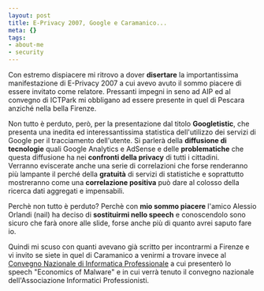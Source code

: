 ```yaml
--- 
layout: post
title: E-Privacy 2007, Google e Caramanico...
meta: {}
tags: 
- about-me
- security
---
```

Con estremo dispiacere mi ritrovo a dover **disertare** la importantissima manifestazione di E-Privacy 2007 a cui avevo avuto il sommo piacere di essere invitato come relatore. Pressanti impegni in seno ad AIP ed al convegno di ICTPark mi obbligano ad essere presente in quel di Pescara anziché nella bella Firenze.  
  
Non tutto è perduto, però, per la presentazione dal titolo **Googletistic**, che presenta una inedita ed interessantissima statistica dell'utilizzo dei servizi di Google per il tracciamento dell'utente. Si parlerà della **diffusione di tecnologie** quali Google Analytics e AdSense e delle **problematiche** che questa diffusione ha nei **confronti della privacy** di tutti i cittadini.  
Verranno eviscerate anche una serie di correlazioni che forse renderanno più lampante il perché della **gratuità** di servizi di statistiche e soprattutto mostreranno come una **correlazione positiva** può dare al colosso della ricerca dati aggregati e impensabili.  
  
Perchè non tutto è perduto? Perchè con **mio sommo piacere** l'amico Alessio Orlandi (nail) ha deciso di **sostituirmi nello speech** e conoscendolo sono sicuro che farà onore alle slide, forse anche più di quanto avrei saputo fare io.  
  
Quindi mi scuso con quanti avevano già scritto per incontrarmi a Firenze e vi invito se siete in quel di Caramanico a venirmi a trovare invece al [Convegno Nazionale di Informatica Professionale](http://www.ictpark.it/) a cui presenterò lo speech "Economics of Malware" e in cui verrà tenuto il convegno nazionale dell'Associazione Informatici Professionisti. 
